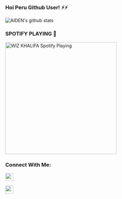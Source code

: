### Hoi Peru Github User! ⚡⚡

![AIDEN's github stats](https://github-readme-stats.vercel.app/api?username=Aid-3n)


### SPOTIFY PLAYING 🎵

<img src="https://now-playing-codestackr.vercel.app/api/spotify-playing" alt="WIZ KHALIFA Spotify Playing" width="350" />

### Connect With Me:

[<img src="https://cdn.jsdelivr.net/npm/simple-icons@3.5.0/icons/telegram.svg" width="25" />](https://tx.me/AID_3N)

[<img src ="https://cdn.jsdelivr.net/npm/simple-icons@3.5.0/icons/gmail.svg" width="25" />](jasontg889@gmail.com)
